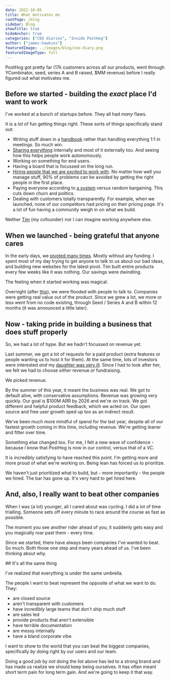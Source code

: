 ```yaml
---
date: 2022-10-05
title: What motivates me
rootPage: /blog
sidebar: Blog
showTitle: true
hideAnchor: true
categories: ["CEO diaries", "Inside PostHog"]
author: ["james-hawkins"]
featuredImage: ../images/blog/ceo-diary.png
featuredImageType: full
---
```


PostHog got pretty far (17k customers across all our products, went through YCombinator, seed, series A and B raised, $MM revenue) before I really figured out what motivates me.

## Before we started - building the _exact_ place I'd want to work

I've worked at a bunch of startups before. They all had _many_ flaws.

It is a _lot_ of fun getting things right. These sorts of things specifically stand out:

* Writing stuff down in a [handbook](../handbook) rather than handling everything 1:1 in meetings. So much win.
* [Sharing everything](how-to-run-a-transparent-company) internally and most of it externally too. And seeing how this helps people work autonomously.
* Working on something for end users.
* Having a board that is focussed on the long run.
* [Hiring people that we are _excited_ to work with](../handbook/company/values). No matter how well you manage stuff, 90% of problems can be avoided by getting the right people in the first place.
* Paying everyone according to [a system](../handbook/people/compensation) versus random bargaining. This cuts down churn and politics.
* Dealing with customers totally transparently. For example, when we launched, none of our competitors had pricing on their pricing page. It's a lot of fun having a community weigh in on what we build.

Neither [Tim](../handbook/company/team/tim-glaser) (my cofounder) nor I can imagine working anywhere else.

## When we launched - being grateful that anyone cares

In the early days, we [pivoted many times](story-about-pivots). Mostly without any funding. I spent most of my day trying to get anyone to talk to us about our bad ideas, and building new websites for the latest pivot. Tim built entire products every few weeks like it was nothing. Our savings were dwindling.

The feeling when it started working was magical.

Overnight (after [this](https://news.ycombinator.com/item?id=22376732)), we were flooded with people to talk to. Companies were getting real value out of the product. Since we grew a lot, we more or less went from no code existing, through Seed / Series A and B within 12 months (it was announced a little later).

## Now - taking pride in building a business that does stuff properly

So, we had a lot of hype. But we hadn't focussed on revenue yet.

Last summer, we got a lot of requests for a paid product (extra features or people wanting us to host it for them). At the same time, lots of investors were interested _and_ my [daughter was very ill](ceo-diary-3). Since I had to look after her, we felt we had to choose _either_ revenue _or_ fundraising.

We picked revenue.

By the summer of this year, it meant the business was real. We got to default alive, with conservative assumptions. Revenue was growing very quickly. Our goal is $100M ARR by 2026 and we're on track. We got different and helpful product feedback, which we acted on. Our open source and free user growth sped up too as an indirect result.

We've been much more mindful of spend for the last year, despite all of our fastest growth coming in this time, including revenue. We're getting leaner and fitter over time.

Something else changed too. For me, I felt a new wave of confidence - because I know that PostHog is now in _our_ control, versus that of a VC.

It is incredibly satisfying to have reached this point. I'm getting more and more proud of what we're working on. Being lean has forced us to prioritize.

We haven't just prioritized what to build, but - more importantly - the people we hired. The bar has gone up. It's very hard to get hired here.

## And, also, I really want to beat other companies

When I was (a lot) younger, all I cared about was cycling. I did a lot of time trialling. Someone sets off every minute to race around the course as fast as possible.

The moment you see another rider ahead of you, it suddenly gets easy and you magically roar past them - every time.

Since we started, there have always been companies I've wanted to beat. So much. Both those one step and many years ahead of us. I've been thinking about why.

## It's all the same thing

I've realized that everything is under the same umbrella.

The people I want to beat represent the opposite of what we want to do. They:

* are closed source
* aren't transparent with customers
* have incredibly large teams that don't ship much stuff
* are sales led
* provide products that aren't extensible
* have terrible documentation
* are messy internally
* have a bland corporate vibe

I want to show to the world that you can beat the biggest companies, specifically _by_ doing right by our users and our team.

Doing a good job by _not_ doing the list above has led to a strong brand and has made us realize we should keep being ourselves. It has often meant short term pain for long term gain. And we're going to keep it that way.